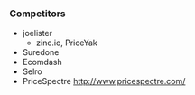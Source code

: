 ### Competitors

- joelister
	- zinc.io, PriceYak
- Suredone
- Ecomdash
- Selro
- PriceSpectre http://www.pricespectre.com/